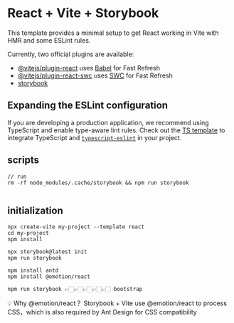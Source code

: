 # React + Vite + Storybook

This template provides a minimal setup to get React working in Vite with HMR and some ESLint rules.

Currently, two official plugins are available:

- [@vitejs/plugin-react](https://github.com/vitejs/vite-plugin-react/blob/main/packages/plugin-react/README.md) uses [Babel](https://babeljs.io/) for Fast Refresh
- [@vitejs/plugin-react-swc](https://github.com/vitejs/vite-plugin-react-swc) uses [SWC](https://swc.rs/) for Fast Refresh
- [storybook](https://storybook.js.org/docs)

## Expanding the ESLint configuration

If you are developing a production application, we recommend using TypeScript and enable type-aware lint rules. Check out the [TS template](https://github.com/vitejs/vite/tree/main/packages/create-vite/template-react-ts) to integrate TypeScript and [`typescript-eslint`](https://typescript-eslint.io) in your project.


## scripts
```
// run
rm -rf node_modules/.cache/storybook && npm run storybook


```


## initialization
```
npx create-vite my-project --template react
cd my-project
npm install

npx storybook@latest init
npm run storybook

npm install antd
npm install @emotion/react

npm run storybook 👉🏻👉🏻👉🏻👉🏻👉🏻 bootstrap
```

💡 Why @emotion/react？
Storybook + Vite use @emotion/react to process CSS，which is also required by Ant Design for CSS compatibility
